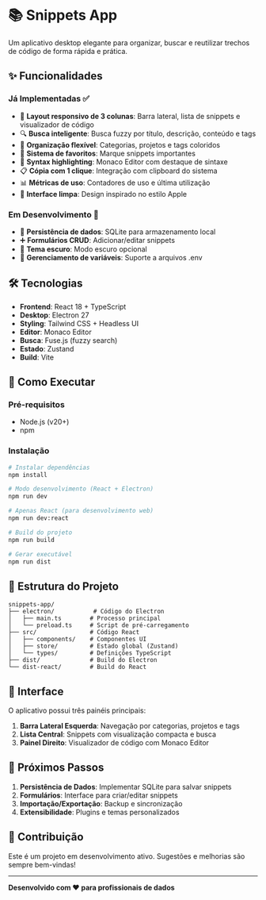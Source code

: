 # 📚 Snippets App

Um aplicativo desktop elegante para organizar, buscar e reutilizar trechos de código de forma rápida e prática.

## ✨ Funcionalidades

### Já Implementadas ✅
- 🎨 **Layout responsivo de 3 colunas**: Barra lateral, lista de snippets e visualizador de código
- 🔍 **Busca inteligente**: Busca fuzzy por título, descrição, conteúdo e tags
- 📁 **Organização flexível**: Categorias, projetos e tags coloridos
- 💖 **Sistema de favoritos**: Marque snippets importantes
- 🎨 **Syntax highlighting**: Monaco Editor com destaque de sintaxe
- 📋 **Cópia com 1 clique**: Integração com clipboard do sistema
- 📊 **Métricas de uso**: Contadores de uso e última utilização
- 🎯 **Interface limpa**: Design inspirado no estilo Apple

### Em Desenvolvimento 🚧
- 💾 **Persistência de dados**: SQLite para armazenamento local
- ➕ **Formulários CRUD**: Adicionar/editar snippets
- 🌙 **Tema escuro**: Modo escuro opcional
- 🔧 **Gerenciamento de variáveis**: Suporte a arquivos .env

## 🛠 Tecnologias

- **Frontend**: React 18 + TypeScript
- **Desktop**: Electron 27
- **Styling**: Tailwind CSS + Headless UI
- **Editor**: Monaco Editor
- **Busca**: Fuse.js (fuzzy search)
- **Estado**: Zustand
- **Build**: Vite

## 🚀 Como Executar

### Pré-requisitos
- Node.js (v20+)
- npm

### Instalação
```bash
# Instalar dependências
npm install

# Modo desenvolvimento (React + Electron)
npm run dev

# Apenas React (para desenvolvimento web)
npm run dev:react

# Build do projeto
npm run build

# Gerar executável
npm run dist
```

## 📂 Estrutura do Projeto

```
snippets-app/
├── electron/           # Código do Electron
│   ├── main.ts        # Processo principal
│   └── preload.ts     # Script de pré-carregamento
├── src/               # Código React
│   ├── components/    # Componentes UI
│   ├── store/         # Estado global (Zustand)
│   └── types/         # Definições TypeScript
├── dist/              # Build do Electron
└── dist-react/        # Build do React
```

## 🎨 Interface

O aplicativo possui três painéis principais:

1. **Barra Lateral Esquerda**: Navegação por categorias, projetos e tags
2. **Lista Central**: Snippets com visualização compacta e busca
3. **Painel Direito**: Visualizador de código com Monaco Editor

## 🎯 Próximos Passos

1. **Persistência de Dados**: Implementar SQLite para salvar snippets
2. **Formulários**: Interface para criar/editar snippets
3. **Importação/Exportação**: Backup e sincronização
4. **Extensibilidade**: Plugins e temas personalizados

## 🤝 Contribuição

Este é um projeto em desenvolvimento ativo. Sugestões e melhorias são sempre bem-vindas!

---

**Desenvolvido com ❤️ para profissionais de dados**